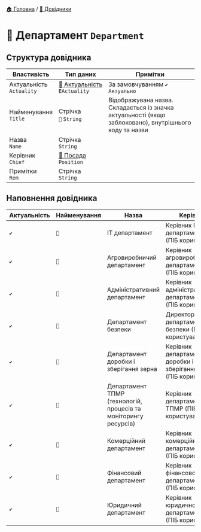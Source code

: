 ﻿[🏠 Головна](../README.MD) / [📘 Довідники](./README.MD)  

# 📘 Департамент `Department`

## Структура довідника
| Властивість | Тип даних | Примітки |
|---|---|---|
| Актуальність </br> `Actuality` | [🎲 Актуальність](../Enums/EActuality.md) </br> `EActuality` | За замовчуванням `✔️ Актуально` |
| Найменування </br> `Title` | Стрічка </br> `🔧` `String` | Відображувана назва. Складається із значка актуальності (якщо заблоковано), внутрішнього коду та назви  |
| Назва </br> `Name` | Стрічка </br> `String` |  |
| Керівник </br> `Chief` | [📘 Посада](./UserPosition.md) </br> `Position` |  |
| Примітки </br> `Rem` | Стрічка </br> `String` |  |

## Наповнення довідника
| Актуальність | Найменування | Назва | Керівник | Примітки |
| --- | --- | --- | --- | --- |
| `✔️` | `🔧` | IT департамент | Керівник IT департаменту (ПІБ користувача) |  |
| `✔️` | `🔧` | Агровиробничий департамент | Керівник агровиробничого департаменту (ПІБ користувача) |  |
| `✔️` | `🔧` | Адміністративний департамент | Керівник адміністративного департаменту (ПІБ користувача) |  |
| `✔️` | `🔧` | Департамент безпеки | Директор департаменту безпеки (ПІБ користувача) |  |
| `✔️` | `🔧` | Департамент доробки і зберігання зерна | Керівник департаменту доробки і зберігання зерна (ПІБ користувача) |  |
| `✔️` | `🔧` | Департамент ТПМР (технологій, процесів та моніторингу ресурсів) | Керівник департаменту ТПМР (ПІБ користувача) |  |
| `✔️` | `🔧` | Комерційний департамент | Керівник комерційного департаменту (ПІБ користувача) |  |
| `✔️` | `🔧` | Фінансовий департамент | Керівник фінансового департаменту (ПІБ користувача) |  |
| `✔️` | `🔧` | Юридичний департамент | Керівник юридичного департаменту (ПІБ користувача) |  |